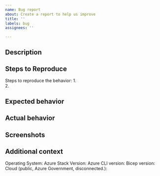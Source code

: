```yaml
---
name: Bug report
about: Create a report to help us improve
title: ''
labels: bug
assignees: ''

---
```


## Description

## Steps to Reproduce

Steps to reproduce the behavior:
1.  
2.  

## Expected behavior

## Actual behavior

## Screenshots

## Additional context

Operating System:
Azure Stack Version:
Azure CLI version:
Bicep version:
Cloud (public, Azure Government, disconnected.):
